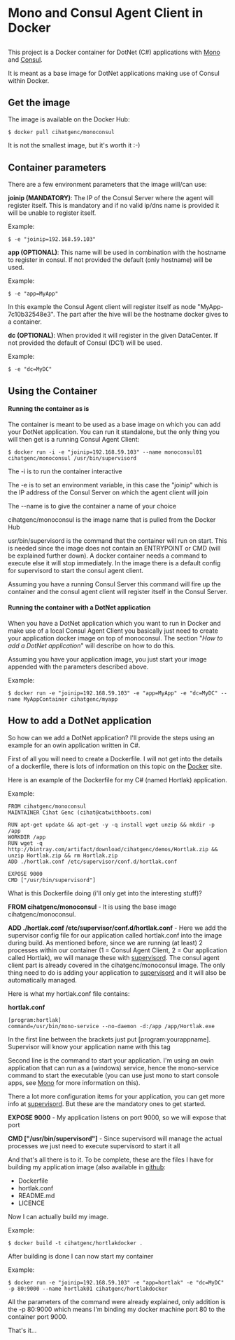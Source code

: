 # Mono and Consul Agent Client in Docker
##
This project is a Docker container for DotNet (C#) applications with [Mono](http://www.mono-project.com/) and [Consul](http://www.consul.io).

It is meant as a base image for DotNet applications making use of Consul within Docker.

## Get the image
The image is available on the Docker Hub:

	$ docker pull cihatgenc/monoconsul

It is not the smallest image, but it's worth it :-) 

## Container parameters
There are a few environment parameters that the image will/can use:

**joinip (MANDATORY)**: The IP of the Consul Server where the agent will register itself. This is mandatory and if no valid ip/dns name is provided it will be unable to register itself.

Example:

	$ -e "joinip=192.168.59.103"

**app (OPTIONAL)**: This name will be used in combination with the hostname to register in consul. If not provided the default (only hostname) will be used.

Example:

	$ -e "app=MyApp"

In this example the Consul Agent client will register itself as node "MyApp-7c10b32548e3". The part after the hive will be the hostname docker gives to a container.

**dc (OPTIONAL)**: When provided it will register in the given DataCenter. If not provided the default of Consul (DC1) will be used.

Example:

	$ -e "dc=MyDC"


## Using the Container

#### Running the container as is
The container is meant to be used as a base image on which you can add your DotNet application. You can run it standalone, but the only thing you will then get is a running Consul Agent Client:

	$ docker run -i -e "joinip=192.168.59.103" --name monoconsul01 cihatgenc/monoconsul /usr/bin/supervisord

The -i is to run the container interactive

The -e is to set an environment variable, in this case the "joinip" which is the IP address of the Consul Server on which the agent client will join

The --name is to give the container a name of your choice

cihatgenc/monoconsul is the image name that is pulled from the Docker Hub

usr/bin/supervisord is the command that the container will run on start. This is needed since the image does not contain an ENTRYPOINT or CMD (will be explained further down). A docker container needs a command to execute else it will stop immediately. In the image there is a default config for supervisord to start the consul agent client.

Assuming you have a running Consul Server this command will fire up the container and the consul agent client will register itself in the Consul Server.


#### Running the container with a DotNet application
When you have a DotNet application which you want to run in Docker and make use of a local Consul Agent Client you basically just need to create your application docker image on top of monoconsul. The section "*How to add a DotNet application*" will describe on how to do this.

Assuming you have your application image, you just start your image appended with the parameters described above.

Example:

	$ docker run -e "joinip=192.168.59.103" -e "app=MyApp" -e "dc=MyDC" --name MyAppContainer cihatgenc/myapp



## How to add a DotNet application
So how can we add a DotNet application? I'll provide the steps using an example for an owin application written in C#.

First of all you will need to create a Dockerfile. I will not get into the details of a dockerfile, there is lots of information on this topic on the [Docker](https://docs.docker.com/reference/builder/) site. 

Here is an example of the Dockerfile for my C# (named Hortlak) application.

Example:

    FROM cihatgenc/monoconsul
	MAINTAINER Cihat Genc (cihat@catwithboots.com)

	RUN apt-get update && apt-get -y -q install wget unzip && mkdir -p /app
	WORKDIR /app
	RUN wget -q  http://bintray.com/artifact/download/cihatgenc/demos/Hortlak.zip && unzip Hortlak.zip && rm Hortlak.zip
	ADD ./hortlak.conf /etc/supervisor/conf.d/hortlak.conf

	EXPOSE 9000
	CMD ["/usr/bin/supervisord"]

What is this Dockerfile doing (i'll only get into the interesting stuff)? 

**FROM cihatgenc/monoconsul** - It is using the base image cihatgenc/monoconsul.

**ADD ./hortlak.conf /etc/supervisor/conf.d/hortlak.conf** - Here we add the supervisor config file for our application called hortlak.conf into the image during build. As mentioned before, since we are running (at least) 2 processes within our container (1 = Consul Agent Client, 2 = Our application called Hortlak), we will manage these with [supervisord](http://supervisord.org/introduction.html). The consul agent client part is already covered in the cihatgenc/monoconsul image. The only thing need to do is adding your application to [supervisord](http://supervisord.org/introduction.html) and it will also be automatically managed.

Here is what my hortlak.conf file contains:

**hortlak.conf**

	[program:hortlak]
	command=/usr/bin/mono-service --no-daemon -d:/app /app/Hortlak.exe

In the first line between the brackets just put [program:yourappname]. Supervisor will know your application name with this tag

Second line is the command to start your application. I'm using an owin application that can run as a (windows) service, hence the mono-service command to start the executable (you can use just mono to start console apps, see [Mono](http://www.mono-project.com/) for more information on this).

There a lot more configuration items for your application, you can get more info at [supervisord](http://supervisord.org/introduction.html). But these are the mandatory ones to get started.

**EXPOSE 9000** - My application listens on port 9000, so we will expose that port

**CMD ["/usr/bin/supervisord"]** - Since supervisord will manage the actual processes we just need to execute supervisord to start it all

And that's all there is to it. To be complete, these are the files I have for building my application image (also available in [github](https://github.com/catwithboots/hortlakdocker):

- Dockerfile
- hortlak.conf
- README.md
- LICENCE

Now I can actually build my image.

Example:

	$ docker build -t cihatgenc/hortlakdocker .

After building is done I can now start my container

Example:

	$ docker run -e "joinip=192.168.59.103" -e "app=hortlak" -e "dc=MyDC" -p 80:9000 --name hortlak01 cihatgenc/hortlakdocker

All the parameters of the command were already explained, only addition is the -p 80:9000 which means I'm binding my docker machine port 80 to the container port 9000.

That's it...
